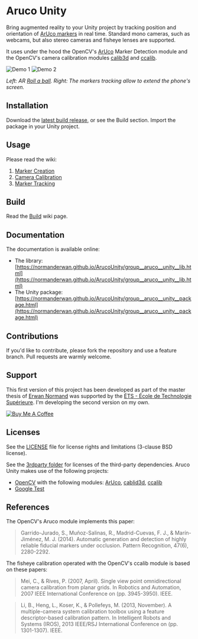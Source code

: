 # Aruco Unity

Bring augmented reality to your Unity project by tracking position and orientation of [ArUco markers](https://docs.opencv.org/master/d5/dae/tutorial_aruco_detection.html) in real time. Standard mono cameras, such as webcams, but also stereo cameras and fisheye lenses are supported.

It uses under the hood the OpenCV's [ArUco](http://docs.opencv.org/master/d9/d6a/group__aruco.html) Marker Detection module and the OpenCV's camera calibration modules [calib3d](http://docs.opencv.org/master/d9/d0c/group__calib3d.html) and [ccalib](http://docs.opencv.org/master/d3/ddc/group__ccalib.html).

![Demo 1](https://raw.githubusercontent.com/NormandErwan/ArucoUnity/master/docs/images/ar_roll_a_ball.gif)
![Demo 2](https://raw.githubusercontent.com/NormandErwan/ArucoUnity/master/docs/images/extended_phone_screen.gif)

*Left: AR [Roll a ball](https://unity3d.com/fr/learn/tutorials/s/roll-ball-tutorial). Right: The markers tracking allow to extend the phone's screen.*

## Installation

Download the [latest build release](https://github.com/enormand/ArucoUnity/releases), or see the Build section. Import the package in your Unity project.

## Usage

Please read the wiki:

1. [Marker Creation](https://github.com/NormandErwan/ArucoUnity/wiki/1.-Marker-Creation)
2. [Camera Calibration](https://github.com/NormandErwan/ArucoUnity/wiki/2.-Camera-Calibration)
3. [Marker Tracking](https://github.com/NormandErwan/ArucoUnity/wiki/3.-Marker-Tracking)

## Build

Read the [Build](https://github.com/NormandErwan/ArucoUnity/wiki/Build) wiki page.

## Documentation

The documentation is available online:

- The library: [https://normanderwan.github.io/ArucoUnity/group__aruco__unity__lib.html](https://normanderwan.github.io/ArucoUnity/group__aruco__unity__lib.html)
- The Unity package: [https://normanderwan.github.io/ArucoUnity/group__aruco__unity__package.html](https://normanderwan.github.io/ArucoUnity/group__aruco__unity__package.html)

## Contributions

If you'd like to contribute, please fork the repository and use a feature branch. Pull requests are warmly welcome.

## Support

This first version of this project has been developed as part of the master thesis of [Erwan Normand](https://ca.linkedin.com/in/normanderwan) was supported by the [ÉTS - École de Technologie Supérieure](https://www.etsmtl.ca/). I'm developing the second version on my own.

[![Buy Me A Coffee](https://www.buymeacoffee.com/assets/img/custom_images/white_img.png)](https://www.buymeacoffee.com/h48VU3fny)

## Licenses

See the [LICENSE](LICENSE) file for license rights and limitations (3-clause BSD license).

See the [3rdparty folder](3rdparty/) for licenses of the third-party dependencies. Aruco Unity makes use of the
following projects:

- [OpenCV](http://opencv.org/) with the following modules: [ArUco](https://github.com/opencv/opencv_contrib/tree/master/modules/aruco), [cablid3d](http://docs.opencv.org/master/d9/d0c/group__calib3d.html), [ccalib](http://docs.opencv.org/master/d3/ddc/group__ccalib.html)
- [Google Test](https://github.com/google/googletest)

## References

The OpenCV's Aruco module implements this paper:

> Garrido-Jurado, S., Muñoz-Salinas, R., Madrid-Cuevas, F. J., & Marín-Jiménez, M. J. (2014). Automatic generation and detection of highly reliable fiducial markers under occlusion. Pattern Recognition, 47(6), 2280-2292.

The fisheye calibration operated with the OpenCV's ccalib module is based on these papers:

> Mei, C., & Rives, P. (2007, April). Single view point omnidirectional camera calibration from planar grids. In Robotics and Automation, 2007 IEEE International Conference on (pp. 3945-3950). IEEE.

> Li, B., Heng, L., Koser, K., & Pollefeys, M. (2013, November). A multiple-camera system calibration toolbox using a feature descriptor-based calibration pattern. In Intelligent Robots and Systems (IROS), 2013 IEEE/RSJ International Conference on (pp. 1301-1307). IEEE.